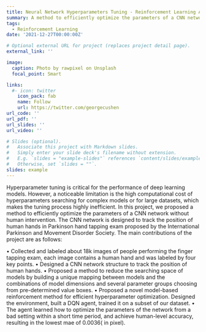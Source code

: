 ```yaml
---
title: Neural Network Hyperparameters Tuning - Reinforcement Learning Approach
summary: A method to efficiently optimize the parameters of a CNN network without human intervention.
tags:
  - Reinforcement Learning
date: '2021-12-27T00:00:00Z'

# Optional external URL for project (replaces project detail page).
external_link: ''

image:
  caption: Photo by rawpixel on Unsplash
  focal_point: Smart

links:
  #- icon: twitter
    icon_pack: fab
    name: Follow
    url: https://twitter.com/georgecushen
url_code: ''
url_pdf: ''
url_slides: ''
url_video: ''

# Slides (optional).
#   Associate this project with Markdown slides.
#   Simply enter your slide deck's filename without extension.
#   E.g. `slides = "example-slides"` references `content/slides/example-slides.md`.
#   Otherwise, set `slides = ""`.
slides: example
---
```


Hyperparameter tuning is critical for the performance of deep learning models. However, a noticeable limitation is the high computational cost of hyperparameters searching for complex models or for large datasets, which makes the tuning process highly inefficient. In this project, we proposed a method to efficiently optimize the parameters of a CNN network without human intervention. The CNN network is designed to track the position of human hands in Parkinson hand tapping exam proposed by the International Parkinson and Movement Disorder Society. The main contributions of the project are as follows:

• Collected and labeled about 18k images of people performing the finger tapping exam, each image contains a human hand and was labeled by four key points.
• Designed a CNN network structure to track the position of human hands.
• Proposed a method to reduce the searching space of models by building a unique mapping between models and the combinations of model dimensions and several parameter groups choosing from pre-determined value boxes.
• Proposed a novel model-based reinforcement method for efficient hyperparameter optimization. Designed the environment, built a DQN agent, trained it on a subset of our dataset.
• The agent learned how to optimize the parameters of the network from a bad setting within a short time period, and achieve human-level accuracy, resulting in the lowest mae of 0.0036( in pixel).
